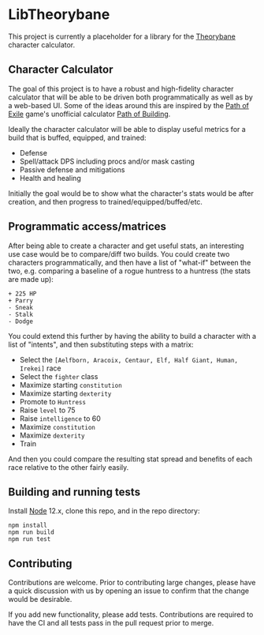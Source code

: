 # LibTheorybane

This project is currently a placeholder for a library for the [Theorybane](https://github.com/SBEmu/Theorybane) character calculator.

## Character Calculator

The goal of this project is to have a robust and high-fidelity character calculator that will be able to be driven both
programmatically as well as by a web-based UI. Some of the ideas around this are inspired by the [Path of Exile](https://www.pathofexile.com/)
game's unofficial calculator [Path of Building](https://github.com/Openarl/PathOfBuilding).

Ideally the character calculator will be able to display useful metrics for a build that is buffed, equipped, and trained:
 * Defense
 * Spell/attack DPS including procs and/or mask casting
 * Passive defense and mitigations
 * Health and healing
 
Initially the goal would be to show what the character's stats would be after creation, and then progress to trained/equipped/buffed/etc.

## Programmatic access/matrices

After being able to create a character and get useful stats, an interesting use case would be to compare/diff two builds. You could
create two characters programmatically, and then have a list of "what-if" between the two, e.g. comparing a baseline of a rogue huntress to a
huntress (the stats are made up):
```
+ 225 HP
+ Parry
- Sneak
- Stalk
- Dodge
```

You could extend this further by having the ability to build a character with a list of "intents", and then substituting steps with a matrix:
* Select the `[Aelfborn, Aracoix, Centaur, Elf, Half Giant, Human, Irekei]` race
* Select the `fighter` class
* Maximize starting `constitution`
* Maximize starting `dexterity`
* Promote to `Huntress`
* Raise `level` to 75
* Raise `intelligence` to 60
* Maximize `constitution`
* Maximize `dexterity`
* Train <skills>

And then you could compare the resulting stat spread and benefits of each race relative to the other fairly easily.

## Building and running tests

Install [Node](https://nodejs.org/en/) 12.x, clone this repo, and in the repo directory:
```shell script
npm install
npm run build
npm run test
```

## Contributing

Contributions are welcome. Prior to contributing large changes, please have a quick discussion with us by opening an issue to confirm
that the change would be desirable.

If you add new functionality, please add tests. Contributions are required to have the CI and all tests pass in the pull request prior to merge.
